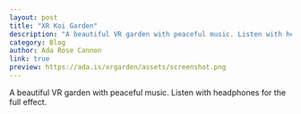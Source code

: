 ```yaml
---
layout: post
title: "XR Koi Garden"
description: "A beautiful VR garden with peaceful music. Listen with headphones for the full effect."
category: Blog
author: Ada Rose Cannon
link: true
preview: https://ada.is/xrgarden/assets/screenshot.png
---
```


A beautiful VR garden with peaceful music. Listen with headphones for the full effect.
